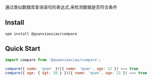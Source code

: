 通过类似数据库查询语句的表达式,来检测数据是否符合条件

## Install

```shell
npm install @quanxiaoxiao/compare
```

## Quick Start

```javascript
import compare from '@quanxiaoxiao/compare';

compare({ name: 'quan' })({ name: 'quan', age: 22 }) === true
compare({ age: { $gt: 20 } })({ name: 'quan', age: 22 }) === true
```
